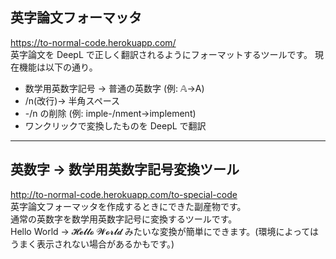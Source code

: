 ## 英字論文フォーマッタ

https://to-normal-code.herokuapp.com/
<br>
英字論文を DeepL で正しく翻訳されるようにフォーマットするツールです。
現在機能は以下の通り。

-   数学用英数字記号 → 普通の英数字 (例: 𝔸→A)
-   /n(改行)→ 半角スペース
-   -/n の削除 (例: imple-/nment→implement)
-   ワンクリックで変換したものを DeepL で翻訳

<hr>

## 英数字 → 数学用英数字記号変換ツール

http://to-normal-code.herokuapp.com/to-special-code
<br>
英字論文フォーマッタを作成するときにできた副産物です。<br>
通常の英数字を数学用英数字記号に変換するツールです。<br>
Hello World → 𝓗𝓮𝓵𝓵𝓸 𝓦𝓸𝓻𝓵𝓭 みたいな変換が簡単にできます。(環境によってはうまく表示されない場合があるかもです。)
